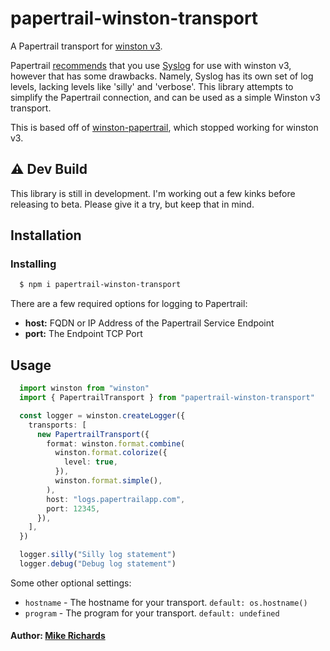 # papertrail-winston-transport

A Papertrail transport for [winston v3][0].

Papertrail [recommends][2] that you use [Syslog][3] for use with winston v3, however that has some drawbacks.
Namely, Syslog has its own set of log levels, lacking levels like 'silly' and 'verbose'. This library attempts
to simplify the Papertrail connection, and can be used as a simple Winston v3 transport.

This is based off of [winston-papertrail][1], which stopped working for winston v3.

## ⚠️ Dev Build

This library is still in development. I'm working out a few kinks before releasing to beta. Please give it a
try, but keep that in mind.



## Installation

### Installing

``` bash
  $ npm i papertrail-winston-transport
```

There are a few required options for logging to Papertrail:

* __host:__ FQDN or IP Address of the Papertrail Service Endpoint
* __port:__ The Endpoint TCP Port


## Usage
```typescript
  import winston from "winston"
  import { PapertrailTransport } from "papertrail-winston-transport"

  const logger = winston.createLogger({
    transports: [
      new PapertrailTransport({
        format: winston.format.combine(
          winston.format.colorize({
            level: true,
          }),
          winston.format.simple(),
        ),
        host: "logs.papertrailapp.com",
        port: 12345,
      }),
    ],
  })

  logger.silly("Silly log statement")
  logger.debug("Debug log statement")
```

Some other optional settings:

- `hostname` - The hostname for your transport. `default: os.hostname()`
- `program` - The program for your transport. `default: undefined`


#### Author: [Mike Richards](https://twitter.com/MMRichards)

[0]: https://www.npmjs.com/package/winston
[1]: https://www.npmjs.com/package/winston-papertrail
[2]: https://www.papertrail.com/help/configuring-centralized-logging-from-nodejs-apps/
[3]: https://www.npmjs.com/package/winston-syslog
